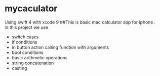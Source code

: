 # mycaculator
Using swift 4 with xcode 9 
##This is basic mac calculator app for iphone .
In this project we use
* switch cases
* if conditions 
* in button action calling function with arguments 
* bool conditions 
* basic arithmetic operations
* string concatenation 
* casting
